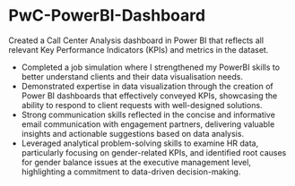 # PwC-PowerBI-Dashboard

Created a Call Center Analysis dashboard in Power BI that reflects all relevant Key Performance Indicators (KPIs) and metrics in the dataset.

 * Completed a job simulation where I strengthened my PowerBI skills to better
   understand clients and their data visualisation needs.  
 * Demonstrated expertise in data visualization through the creation of Power BI
   dashboards that effectively conveyed KPIs, showcasing the ability to respond
   to client requests with well-designed solutions.  
 * Strong communication skills reflected in the concise and informative email
   communication with engagement partners, delivering valuable insights and
   actionable suggestions based on data analysis.  
 * Leveraged analytical problem-solving skills to examine HR data, particularly
   focusing on gender-related KPIs, and identified root causes for gender
   balance issues at the executive management level, highlighting a commitment
   to data-driven decision-making.  

 
